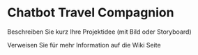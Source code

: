 # Chatbot Travel Compagnion

Beschreiben Sie kurz Ihre Projektidee (mit Bild oder Storyboard)

Verweisen Sie für mehr Information auf die Wiki Seite
